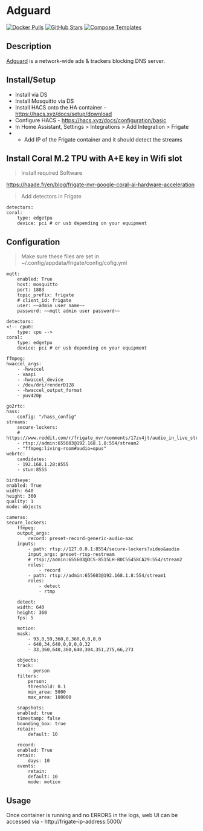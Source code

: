 # Adguard

[![Docker Pulls](https://img.shields.io/docker/pulls/adguard/adguardhome?style=flat-square&color=607D8B&label=docker%20pulls&logo=docker)](https://hub.docker.com/r/adguard/adguardhome)
[![GitHub Stars](https://img.shields.io/github/stars/AdguardTeam/AdGuardHome?style=flat-square&color=607D8B&label=github%20stars&logo=github)](https://github.com/AdguardTeam/AdGuardHome)
[![Compose Templates](https://img.shields.io/static/v1?style=flat-square&color=607D8B&label=compose&message=templates)](https://github.com/GhostWriters/DockSTARTer/tree/master/compose/.apps/adguard)

## Description

[Adguard](https://www.github.com/AdguardTeam/AdGuardHome) is a network-wide ads
& trackers blocking DNS server.

## Install/Setup

- Install via DS
- Install Mosquitto via DS
- Install HACS onto the HA container - https://hacs.xyz/docs/setup/download
- Configure HACS - https://hacs.xyz/docs/configuration/basic
- In Home Assistant, Settings > Integrations > Add Integration > Frigate
- - Add IP of the Frigate container and it should detect the streams


## Install Coral M.2 TPU with A+E key in Wifi slot
> Install required Software

https://haade.fr/en/blog/frigate-nvr-google-coral-ai-hardware-acceleration

> Add detectors in Frigate

    detectors:
    coral:
        type: edgetpu
        device: pci # or usb depending on your equipment


## Configuration

> Make sure these files are set in ~/.config/appdata/frigate/config/cofig.yml

    mqtt:
        enabled: True
        host: mosquitto
        port: 1883
        topic_prefix: frigate
        # client_id: frigate
        user: ~~admin user name~~
        password: ~~mqtt admin user password~~

    detectors:
    <!-- cpu0:
        type: cpu -->
    coral:
        type: edgetpu
        device: pci # or usb depending on your equipment

    ffmpeg:
    hwaccel_args:
        - -hwaccel
        - vaapi
        - -hwaccel_device
        - /dev/dri/renderD128
        - -hwaccel_output_format
        - yuv420p

    go2rtc:
    hass:
        config: "/hass_config"
    streams:
        secure-lockers: 
        # https://www.reddit.com/r/frigate_nvr/comments/17zv4jt/audio_in_live_stream_but_not_recording_for_a/
        - rtsp://admin:655603@192.168.1.8:554/stream2
        - "ffmpeg:living-room#audio=opus"
    webrtc:
        candidates:
        - 192.168.1.28:8555
        - stun:8555

    birdseye:
    enabled: True
    width: 640
    height: 360
    quality: 1
    mode: objects

    cameras:
    secure_lockers:
        ffmpeg:
        output_args:
            record: preset-record-generic-audio-aac    
        inputs:
            - path: rtsp://127.0.0.1:8554/secure-lockers?video&audio
            input_args: preset-rtsp-restream
            # rtsp://admin:655603@DCS-8515LH-B0C55458CA29:554/stream2
            roles: 
                - record
            - path: rtsp://admin:655603@192.168.1.8:554/stream1
            roles:
                - detect
                - rtmp

        detect:
        width: 640
        height: 360
        fps: 5

        motion:
        mask:
            - 93,0,59,360,0,360,0,0,0,0
            - 640,34,640,0,0,0,0,32
            - 33,360,640,360,640,304,351,275,66,273

        objects:
        track:
            - person
        filters:
            person:
            threshold: 0.1
            min_area: 5000
            max_area: 100000

        snapshots:
        enabled: true
        timestamp: false
        bounding_box: true
        retain:
            default: 10

        record:
        enabled: True
        retain:
            days: 10
        events:
            retain:
            default: 10
            mode: motion


## Usage

Once container is running and no ERRORS in the logs, web UI can be accessed via - http://frigate-ip-address:5000/
